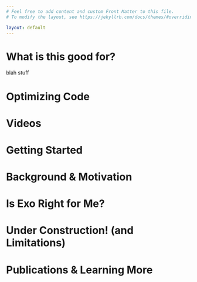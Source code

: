```yaml
---
# Feel free to add content and custom Front Matter to this file.
# To modify the layout, see https://jekyllrb.com/docs/themes/#overriding-theme-defaults

layout: default
---
```


# What is this good for?

blah stuff

# Optimizing Code


# Videos


# Getting Started


# Background & Motivation


# Is Exo Right for Me?


# Under Construction! (and Limitations)


# Publications & Learning More




